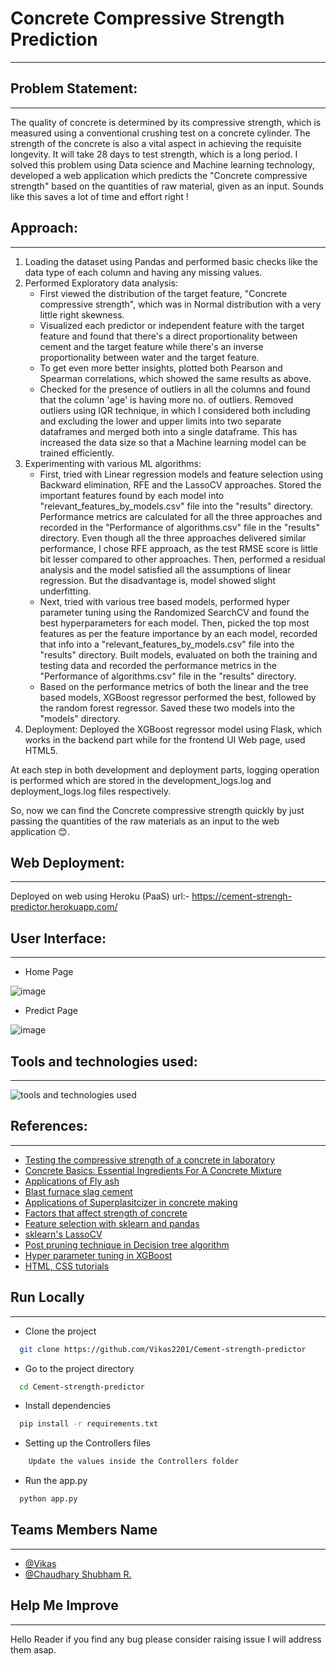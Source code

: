 
# Concrete Compressive Strength Prediction
---------------------------------------------------------

## Problem Statement:
-------------------------------------------------------------------------

The quality of concrete is determined by its compressive strength, which is measured using a conventional crushing test on a concrete cylinder. The strength of the concrete is also a vital aspect in achieving the requisite longevity. It will take 28 days to test strength, which is a long period.
I solved this problem using Data science and Machine learning technology, developed a web application which predicts the "Concrete compressive strength" based on the quantities of raw material, given as an input. Sounds like this saves a lot of time and effort right !

## Approach:
-----------------------------------------------------------------------------

1. Loading the dataset using Pandas and performed basic checks like the data type of each column and having any missing values.
2. Performed Exploratory data analysis:
    - First viewed the distribution of the target feature, "Concrete compressive strength", which was in Normal distribution with a very little right skewness.
    - Visualized each predictor or independent feature with the target feature and found that there's a direct proportionality between cement and the target feature while there's an inverse proportionality between water and the target feature.
    - To get even more better insights, plotted both Pearson and Spearman correlations, which showed the same results as above.
    - Checked for the presence of outliers in all the columns and found that the column 'age' is having more no. of outliers. Removed outliers using IQR technique, in which I considered both including and excluding the lower and upper limits into two separate dataframes and merged both into a single dataframe. This has increased the data size so that a Machine learning model can be trained efficiently. 
3. Experimenting with various ML algorithms:
    - First, tried with Linear regression models and feature selection using Backward elimination, RFE and the LassoCV approaches. Stored the important features found by each model into "relevant_features_by_models.csv" file into the "results" directory. Performance metrics are calculated for all the three approaches and recorded in the "Performance of algorithms.csv" file in the "results" directory. Even though all the three approaches delivered similar performance, I chose RFE approach, as the test RMSE score is little bit lesser compared to other approaches. Then, performed a residual analysis and the model satisfied all the assumptions of linear regression. But the disadvantage is, model showed slight underfitting.
    - Next, tried with various tree based models, performed hyper parameter tuning using the Randomized SearchCV and found the best hyperparameters for each model. Then, picked the top most features as per the feature importance by an each model, recorded that info into a "relevant_features_by_models.csv" file into the "results" directory. Built models, evaluated on both the training and testing data and recorded the performance metrics in the "Performance of algorithms.csv" file in the "results" directory.
    - Based on the performance metrics of both the linear and the tree based models, XGBoost regressor performed the best, followed by the random forest regressor. Saved these two models into the "models" directory.
4. Deployment:
    Deployed the XGBoost regressor model using Flask, which works in the backend part while for the frontend UI Web page, used HTML5.

At each step in both development and deployment parts, logging operation is performed which are stored in the development_logs.log and deployment_logs.log files respectively. 

So, now we can find the Concrete compressive strength quickly by just passing the quantities of the raw materials as an input to the web application 😊. 

## Web Deployment:
-------------------------------------------------------

Deployed on web using Heroku (PaaS) 
url:- https://cement-strengh-predictor.herokuapp.com/ 

## User Interface:
------------------------------------------------------------

 * Home Page
 
![image](https://user-images.githubusercontent.com/76476273/143610284-f690f4f4-6506-43e3-8d9a-8e2cae29a5b3.png)

 * Predict Page 

![image](https://user-images.githubusercontent.com/76476273/143610318-14c5546d-93d2-4165-af26-d2a9ead93358.png)


## Tools and technologies used:
----------------------------------------------------------------------------------------

![tools and technologies used](https://user-images.githubusercontent.com/22242325/135045139-7e9e2bdd-ae1a-43f7-9c8b-5d12e4a4cd62.png)



  
## References:
----------------------------------------------------------------
 
 - [Testing the compressive strength of a concrete in laboratory](https://www.youtube.com/watch?v=t4RDdn6rOwU&ab_channel=Anime_Edu-CivilEngineeringVideos) 
 - [Concrete Basics: Essential Ingredients For A Concrete Mixture](https://concretesupplyco.com/concrete-basics/)
 - [Applications of Fly ash](https://www.thespruce.com/fly-ash-applications-844761)
 - [Blast furnace slag cement](https://theconstructor.org/concrete/blast-furnace-slag-cement/23534/)
 - [Applications of Superplasitcizer in concrete making](https://en.wikipedia.org/wiki/Superplasticizer)
 - [Factors that affect strength of concrete](https://gharpedia.com/blog/factors-that-affect-strength-of-concrete/)
 - [Feature selection with sklearn and pandas](https://towardsdatascience.com/feature-selection-with-pandas-e3690ad8504b)
 - [sklearn's LassoCV](https://scikit-learn.org/stable/modules/generated/sklearn.linear_model.LassoCV.html)
 - [Post pruning technique in Decision tree algorithm ](https://towardsdatascience.com/3-techniques-to-avoid-overfitting-of-decision-trees-1e7d3d985a09)
 - [Hyper parameter tuning in XGBoost ](https://xgboost.readthedocs.io/en/latest/tutorials/param_tuning.html)
 - [HTML, CSS tutorials ](https://www.w3schools.com/)

## Run Locally
 ------------------------------------------------------------------------------------------------------------------------------------------------------------------------

* Clone the project
```bash
  git clone https://github.com/Vikas2201/Cement-strength-predictor
```
* Go to the project directory
```bash
  cd Cement-strength-predictor
 ```
* Install dependencies
```bash
  pip install -r requirements.txt
```
* Setting up the Controllers files
```bash
    Update the values inside the Controllers folder
```
* Run the app.py
```bash
  python app.py
```

## Teams Members Name
-------------------------------------------------------------------------------------------------------------------------------------------------------------------------------

 * [@Vikas](https://github.com/Vikas2201)
 * [@Chaudhary Shubham R.](https://github.com/shubhamchau222)

## Help Me Improve
---------------------------------------------------------------------------------------------------------------------------------------------------------------------------

Hello Reader if you find any bug please consider raising issue I will address them asap.


  
